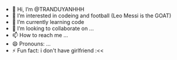 - 👋 Hi, I’m @TRANDUYANHHH
- 👀 I’m interested in codeing and football (Leo Messi is the GOAT)
- 🌱 I’m currently learning code
- 💞️ I’m looking to collaborate on ...
- 📫 How to reach me ...
- 😄 Pronouns: ...
- ⚡ Fun fact: i don't have girlfriend :<<

<!---
TRANDUYANHHH/TRANDUYANHHH is a ✨ special ✨ repository because its `README.md` (this file) appears on your GitHub profile.
You can click the Preview link to take a look at your changes.
--->
